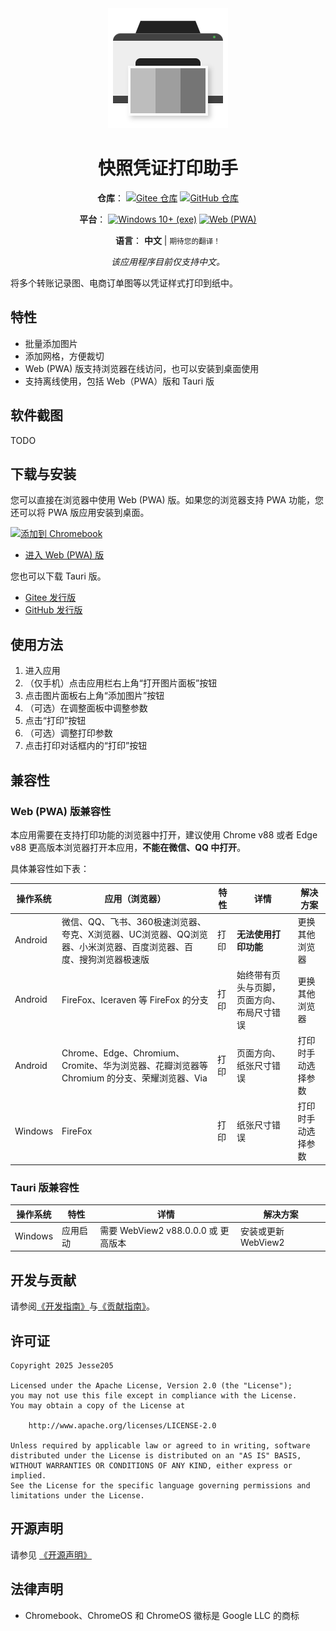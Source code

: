 <div align="center">

<img src="./docs/images/icon.svg" width="192" height="192" alt="App icon">

# 快照凭证打印助手

**仓库**：
[![Gitee 仓库](https://img.shields.io/badge/Gitee-仓库-C71D23?logo=gitee)][RepositoryOnGitee]
[![GitHub 仓库](https://img.shields.io/badge/GitHub-仓库-0969da?logo=github)][RepositoryOnGithub]

**平台**：
[![Windows 10+ (exe)](https://img.shields.io/badge/Windows_10+-exe-0078D4?logo=windows)][ReleaseOnGitee]
[![Web (PWA)](https://img.shields.io/badge/Web-PWA-0078D4?logo=windows)][PwaApp]

**语言**：
**中文** |
<small>期待您的翻译！</small>

_该应用程序目前仅支持中文。_

</div>

将多个转账记录图、电商订单图等以凭证样式打印到纸中。

## 特性

- 批量添加图片
- 添加网格，方便裁切
- Web (PWA) 版支持浏览器在线访问，也可以安装到桌面使用
- 支持离线使用，包括 Web（PWA）版和 Tauri 版

## 软件截图

TODO

## 下载与安装

您可以直接在浏览器中使用 Web (PWA) 版。如果您的浏览器支持 PWA 功能，您还可以将 PWA 版应用安装到桌面。

[![添加到 Chromebook](https://chromeos.dev/badges/zh-CN/secondary.svg)][PwaApp]

- [进入 Web (PWA) 版][PwaApp]

您也可以下载 Tauri 版。

- [Gitee 发行版][ReleaseOnGitee]
- [GitHub 发行版][ReleaseOnGithub]

## 使用方法

1. 进入应用
2. （仅手机）点击应用栏右上角“打开图片面板”按钮
3. 点击图片面板右上角“添加图片”按钮
4. （可选）在调整面板中调整参数
5. 点击“打印”按钮
6. （可选）调整打印参数
7. 点击打印对话框内的“打印”按钮

## 兼容性

### Web (PWA) 版兼容性

本应用需要在支持打印功能的浏览器中打开，建议使用 Chrome v88 或者 Edge v88 更高版本浏览器打开本应用，**不能在微信、QQ 中打开**。

具体兼容性如下表：

| 操作系统 | 应用（浏览器）                                                                                                   | 特性 | 详情                                       | 解决方案           |
| -------- | ---------------------------------------------------------------------------------------------------------------- | ---- | ------------------------------------------ | ------------------ |
| Android  | 微信、QQ、飞书、360极速浏览器、夸克、X浏览器、UC浏览器、QQ浏览器、小米浏览器、百度浏览器、百度、搜狗浏览器极速版 | 打印 | **无法使用打印功能**                       | 更换其他浏览器     |
| Android  | FireFox、Iceraven 等 FireFox 的分支                                                                              | 打印 | 始终带有页头与页脚，页面方向、布局尺寸错误 | 更换其他浏览器     |
| Android  | Chrome、Edge、Chromium、Cromite、华为浏览器、花瓣浏览器等 Chromium 的分支、荣耀浏览器、Via                       | 打印 | 页面方向、纸张尺寸错误                     | 打印时手动选择参数 |
| Windows  | FireFox                                                                                                          | 打印 | 纸张尺寸错误                               | 打印时手动选择参数 |

### Tauri 版兼容性

| 操作系统 | 特性     | 详情                                | 解决方案            |
| -------- | -------- | ----------------------------------- | ------------------- |
| Windows  | 应用启动 | 需要 WebView2 v88.0.0.0 或 更高版本 | 安装或更新 WebView2 |

## 开发与贡献

请参阅[《开发指南》](./docs/dev/README.md)与[《贡献指南》](./docs/CONTRIBUTING.md)。

## 许可证

```text
Copyright 2025 Jesse205

Licensed under the Apache License, Version 2.0 (the "License");
you may not use this file except in compliance with the License.
You may obtain a copy of the License at

    http://www.apache.org/licenses/LICENSE-2.0

Unless required by applicable law or agreed to in writing, software
distributed under the License is distributed on an "AS IS" BASIS,
WITHOUT WARRANTIES OR CONDITIONS OF ANY KIND, either express or implied.
See the License for the specific language governing permissions and
limitations under the License.
```

## 开源声明

请参见 [《开源声明》](./docs/legal/os_notices.md)

## 法律声明

- Chromebook、ChromeOS 和 ChromeOS 徽标是 Google LLC 的商标

[RepositoryOnGitee]: https://gitee.com/HelloTool/SnapProofPrintHelperForPWA
[RepositoryOnGithub]: https://github.com/HelloTool/SnapProofPrintHelperForPWA
[ReleaseOnGitee]: https://gitee.com/HelloTool/SnapProofPrintHelperForPWA/releases
[ReleaseOnGithub]: https://github.com/HelloTool/SnapProofPrintHelperForPWA/releases
[PwaApp]: https://hellotool.github.io/SnapProofPrintHelperForPWA/
